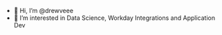 - 👋 Hi, I’m @drewveee
- 👀 I’m interested in Data Science, Workday Integrations and Application Dev

<!---
drewveee/drewveee is a ✨ special ✨ repository because its `README.md` (this file) appears on your GitHub profile.
You can click the Preview link to take a look at your changes.
--->

